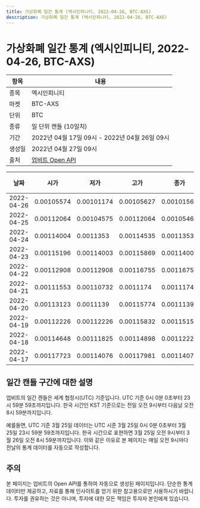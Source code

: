 ```yaml
---
title: 가상화폐 일간 통계 (엑시인피니티, 2022-04-26, BTC-AXS)
description: 가상화폐 일간 통계 (엑시인피니티, 2022-04-26, BTC-AXS)
---
```



가상화폐 일간 통계 (엑시인피니티, 2022-04-26, BTC-AXS)
===

|항목|내용|
|--|--|
|종목|엑시인피니티|
|마켓|BTC-AXS|
|단위|BTC|
|종류|일 단위 캔들 (10일치)|
|기간|2022년 04월 17일 09시 - 2022년 04월 26일 09시|
|생성일|2022년 04월 27일 09시|
|출처|[업비트 Open API](https://docs.upbit.com)|


|날짜|시가|저가|고가|종가|비고|
|--|--|--|--|--|--|
|2022-04-26|0.00105574|0.00101174|0.00105627|0.0010156|    |
|2022-04-25|0.00112064|0.00104575|0.00112064|0.00105462|    |
|2022-04-24|0.00114004|0.0011353|0.00114535|0.0011353|    |
|2022-04-23|0.00115196|0.00114003|0.00115869|0.00114003|    |
|2022-04-22|0.00112908|0.00112908|0.00116755|0.00116755|    |
|2022-04-21|0.00111553|0.00110732|0.0011174|0.0011174|    |
|2022-04-20|0.00113123|0.0011139|0.00115774|0.0011139|    |
|2022-04-19|0.00112226|0.00112226|0.00115832|0.0011515|    |
|2022-04-18|0.00114648|0.00111825|0.00114898|0.00112226|    |
|2022-04-17|0.00117723|0.00114076|0.00117981|0.00114076|    |


일간 캔들 구간에 대한 설명
---


업비트의 일간 캔들은 세계 협정시(UTC) 기준입니다. 
UTC 기준 0시 0분 0초부터 23시 59분 59초까지입니다. 
한국 시간인 KST 기준으로는 전일 오전 9시부터 다음날 오전 8시 59분까지입니다. 


예를들면, UTC 기준 3월 25일 데이터는 UTC 시준 3월 25일 0시 0분 0초부터 3월 25일 23시 59분 59초까지입니다. 
한국 시간으로 표현하면 3월 25일 오전 9시부터 3월 26일 오전 8시 59분까지입니다. 
이와 같은 이유로 본 페이지는 매일 오전 9시마다 전날의 통계 데이터를 자동으로 작성합니다. 


주의
---


본 페이지는 업비트의 Open API를 통하여 자동으로 생성된 페이지입니다. 
단순한 통계 데이터만 제공하고, 자료를 통해 인사이트를 얻기 위한 참고용으로만 사용하시기 바랍니다. 
투자를 권유하는 것은 아니며, 투자에 대한 모든 책임은 투자자 본인에게 있습니다. 
